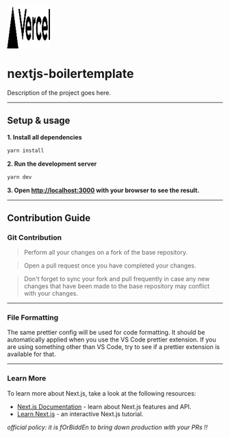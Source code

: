 <img src="public/assets/logo/icon.svg" height="100" width="100">

# nextjs-boilertemplate

Description of the project goes here.

---

## Setup & usage

**1. Install all dependencies**

```bash
yarn install
```

**2. Run the development server**

```bash
yarn dev
```

**3. Open [http://localhost:3000](http://localhost:3000) with your browser to see the result.**

---

## Contribution Guide

### Git Contribution

> Perform all your changes on a fork of the base repository.

> Open a pull request once you have completed your changes.

> Don't forget to sync your fork and pull frequently in case any new changes that have been made to the base repository may conflict with your changes.

---

### File Formatting

The same prettier config will be used for code formatting. It should be automatically applied when you use the VS Code prettier extension. If you are using something other than VS Code, try to see if a prettier extension is available for that.

---

### Learn More

To learn more about Next.js, take a look at the following resources:

- [Next.js Documentation](https://nextjs.org/docs) - learn about Next.js features and API.
- [Learn Next.js](https://nextjs.org/learn) - an interactive Next.js tutorial.

*official policy: it is fOrBiddEn to bring down production with your PRs !!*
